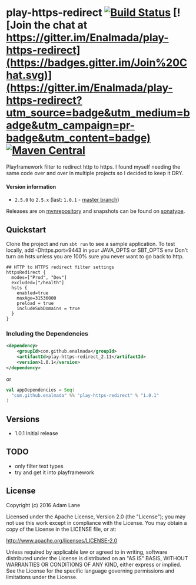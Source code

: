 # play-https-redirect [![Build Status](https://travis-ci.org/Enalmada/play-https-redirect.svg?branch=master)](https://travis-ci.org/Enalmada/play-https-redirect) [![Join the chat at https://gitter.im/Enalmada/play-https-redirect](https://badges.gitter.im/Join%20Chat.svg)](https://gitter.im/Enalmada/play-https-redirect?utm_source=badge&utm_medium=badge&utm_campaign=pr-badge&utm_content=badge) [![Maven Central](https://maven-badges.herokuapp.com/maven-central/com.github.enalmada/play-https-redirect/badge.svg)](https://maven-badges.herokuapp.com/maven-central/com.github.enalmada/play-https-redirect)

Playframework filter to redirect http to https.  I found myself needing the same code over and over in multiple projects so I decided to keep it DRY.

#### Version information
* `2.5.0` to `2.5.x` (last: `1.0.1` - [master branch](https://github.com/enalmada/play-https-redirect/tree/master))

Releases are on [mvnrepository](http://mvnrepository.com/artifact/com.github.enalmada) and snapshots can be found on [sonatype](https://oss.sonatype.org/content/repositories/snapshots/com/github/enalmada).

## Quickstart
Clone the project and run `sbt run` to see a sample application.
To test locally, add -Dhttps.port=9443 in your JAVA_OPTS or SBT_OPTS env
Don't turn on hsts unless you are 100% sure you never want to go back to http.


```
## HTTP to HTTPS redirect filter settings
httpsRedirect {
  modes=["Prod", "Dev"]
  excluded=["/health"]
  hsts {
    enabled=true
    maxAge=31536000
    preload = true
    includeSubDomains = true
  }
}
```

### Including the Dependencies

```xml
<dependency>
    <groupId>com.github.enalmada</groupId>
    <artifactId>play-https-redirect_2.11</artifactId>
    <version>1.0.1</version>
</dependency>
```
or

```scala
val appDependencies = Seq(
  "com.github.enalmada" %% "play-https-redirect" % "1.0.1"
)
```

## Versions
* 1.0.1 Initial release


## TODO
* only filter text types
* try and get it into playframework


## License

Copyright (c) 2016 Adam Lane

Licensed under the Apache License, Version 2.0 (the "License"); you may not use this work except in compliance with the License. You may obtain a copy of the License in the LICENSE file, or at:

http://www.apache.org/licenses/LICENSE-2.0

Unless required by applicable law or agreed to in writing, software distributed under the License is distributed on an "AS IS" BASIS, WITHOUT WARRANTIES OR CONDITIONS OF ANY KIND, either express or implied. See the License for the specific language governing permissions and limitations under the License.


